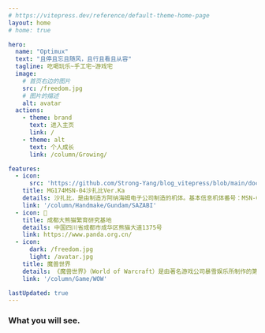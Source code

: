 ```yaml
---
# https://vitepress.dev/reference/default-theme-home-page
layout: home
# home: true

hero:
  name: "Optimux"
  text: "且停且忘且随风，且行且看且从容"
  tagline: 吃喝玩乐~手工宅~游戏宅
  image:
    # 首页右边的图片
    src: /freedom.jpg
    # 图片的描述
    alt: avatar
  actions:
    - theme: brand
      text: 进入主页
      link: /
    - theme: alt
      text: 个人成长
      link: /column/Growing/

features:
  - icon: 
      src: 'https://github.com/Strong-Yang/blog_vitepress/blob/main/docs/public/avatar.jpg'  
    title: MG174MSN-04沙扎比Ver.Ka
    details: 沙扎比，是由制造方阿纳海姆电子公司制造的机体。基本信息机体番号：MSN-04 驾驶员：夏亚‧阿兹纳布(Char‧Aznable)、 机体名称：サザビー（日文） 沙扎比（中文） SAZABI（英文），机体类型：NT专用型MS 。
    link: '/column/Handmake/Gundam/SAZABI' 
  - icon: 🖖
    title: 成都大熊猫繁育研究基地
    details: 中国四川省成都市成华区熊猫大道1375号
    link: https://www.panda.org.cn/
  - icon: 
      dark: /freedom.jpg
      light: /avatar.jpg
    title: 魔兽世界
    details: 《魔兽世界》（World of Warcraft）是由著名游戏公司暴雪娱乐所制作的第一款网络游戏，属于大型多人在线角色扮演游戏。
    link: '/column/Game/WOW'  

lastUpdated: true
---
```


<script setup>
import { VPTeamMembers } from 'vitepress/theme'
import home from '/.vitepress/components/home.vue'

const members = [
  {
    avatar: 'avatar.jpg',
    name: 'Optimux Yang',
    title: 'Creator',
    links: [
      { icon: 'github', link: 'https://github.com/Strong-Yang' },
      { icon: 'bilibili', link: 'https://space.bilibili.com/47800352' }
    ]
  }
]
</script>

### What you will see.

<VPTeamMembers size="small" :members="members" />
<home />

<!-- 自定义组件 -->
<!-- <script setup>
import home from '/.vitepress/components/home.vue';
</script>

<home /> -->
